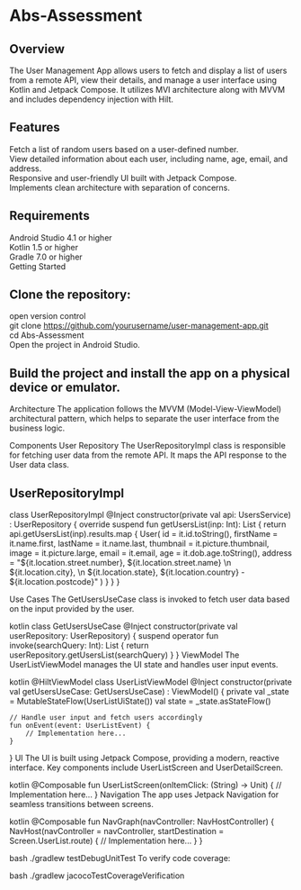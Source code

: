 # Abs-Assessment
## Overview 
The User Management App allows users to fetch and display a list of users from a remote API, view their details, and manage a user interface using Kotlin and Jetpack Compose. It utilizes MVI architecture along with MVVM and includes dependency injection with Hilt.

## Features
Fetch a list of random users based on a user-defined number. </br>
View detailed information about each user, including name, age, email, and address.</br>
Responsive and user-friendly UI built with Jetpack Compose. </br>
Implements clean architecture with separation of concerns. </br>


## Requirements
Android Studio 4.1 or higher</br>
Kotlin 1.5 or higher </br>
Gradle 7.0 or higher </br>
Getting Started </br>


## Clone the repository:
open version control </br>
git clone https://github.com/yourusername/user-management-app.git</br>
cd Abs-Assessment</br>
Open the project in Android Studio.</br>

## Build the project and install the app on a physical device or emulator.

Architecture
The application follows the MVVM (Model-View-ViewModel) architectural pattern, which helps to separate the user interface from the business logic.

Components
User Repository
The UserRepositoryImpl class is responsible for fetching user data from the remote API. It maps the API response to the User data class.

## UserRepositoryImpl
class UserRepositoryImpl @Inject constructor(private val api: UsersService) : UserRepository {
    override suspend fun getUsersList(inp: Int): List<User> {
        return api.getUsersList(inp).results.map {
            User(
                id = it.id.toString(),
                firstName = it.name.first,
                lastName = it.name.last,
                thumbnail = it.picture.thumbnail,
                image = it.picture.large,
                email = it.email,
                age = it.dob.age.toString(),
                address = "${it.location.street.number}, ${it.location.street.name} \n ${it.location.city}, \n ${it.location.state}, ${it.location.country} - ${it.location.postcode}"
            )
        }
    }
}

Use Cases
The GetUsersUseCase class is invoked to fetch user data based on the input provided by the user.

kotlin
class GetUsersUseCase @Inject constructor(private val userRepository: UserRepository) {
    suspend operator fun invoke(searchQuery: Int): List<User> {
        return userRepository.getUsersList(searchQuery)
    }
}
ViewModel
The UserListViewModel manages the UI state and handles user input events.

kotlin
@HiltViewModel
class UserListViewModel @Inject constructor(private val getUsersUseCase: GetUsersUseCase) : ViewModel() {
    private val _state = MutableStateFlow(UserListUiState())
    val state = _state.asStateFlow()

    // Handle user input and fetch users accordingly
    fun onEvent(event: UserListEvent) {
        // Implementation here...
    }
}
UI
The UI is built using Jetpack Compose, providing a modern, reactive interface. Key components include UserListScreen and UserDetailScreen.

kotlin
@Composable
fun UserListScreen(onItemClick: (String) -> Unit) {
    // Implementation here...
}
Navigation
The app uses Jetpack Navigation for seamless transitions between screens.

kotlin
@Composable
fun NavGraph(navController: NavHostController) {
    NavHost(navController = navController, startDestination = Screen.UserList.route) {
        // Implementation here...
    }
}


bash
./gradlew testDebugUnitTest
To verify code coverage:

bash
./gradlew jacocoTestCoverageVerification


